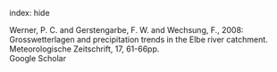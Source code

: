 index: hide

<div class="Citation">

  <div class="Citation-body">
    <div class="Citation-text">Werner, P. C. and Gerstengarbe, F. W. and Wechsung, F., 2008: Grosswetterlagen and precipitation trends in the Elbe river catchment. <span class="Article-journal">Meteorologische Zeitschrift, </span><span class="Article-volume">17, </span>61-66pp.</div>
    <div class="Citation-links">
      <div class="CitationLink" data-href="https://scholar.google.com/scholar?q=Grosswetterlagen+and+precipitation+trends+in+the+Elbe+river+catchment">
        <div class="CitationLink-icon CitationLink-Scholar"></div>
        <div class="CitationLink-text">Google Scholar</div>
      </div>
    </div>
  </div>
</div>


<div class="Citation-copy">

</div>